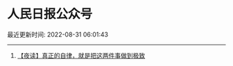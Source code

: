 # 人民日报公众号

最近更新时间: 2022-08-31 06:01:43

--- 
1. [【夜读】真正的自律，就是把这两件事做到极致](https://mp.weixin.qq.com/s/NqfQ_uMHoK7mJSZEo_YJGA) 
